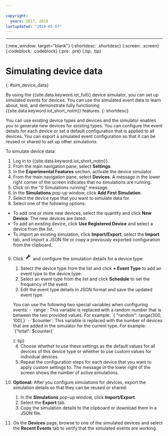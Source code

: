 ```yaml
---

copyright:
  years: 2017, 2018
lastupdated: "2018-05-07"
---
```


---

{:new_window: target="blank"}
{:shortdesc: .shortdesc}
{:screen: .screen}
{:codeblock: .codeblock}
{:pre: .pre}
{:tip: .tip}


# Simulating device data 
{: #sim_device_data}

By using the {{site.data.keyword.iot_full}} device simulator, you can set up simulated events for devices. You can use the simulated event data to learn about, test, and demonstrate fully functioning {{site.data.keyword.iot_short_notm}} features.
{: shortdesc}

You can use existing device types and devices and the simulator enables you to generate new devices for existing types. You can configure the event details for each device or set a default configuration that is applied to all devices. You can export a simulated event configuration so that it can be reused or shared to set up other simulations.

To simulate device data: 

1. Log in to {{site.data.keyword.iot_short_notm}}.
2. From the main navigation pane, select **Settings**.
3. In the **Experimental Features** section, activate the device simulator.
4. From the main navigation pane, select **Devices**. A message in the lower right corner of the screen indicates that no simulations are running.
5. Click on the "0 Simulations running" message.
6. In the **Simulations** pop-up window, click **Add First Simulation**.
7. Select the device type that you want to simulate data for.
8. Select one of the following options:
  - To add one or more new devices, select the quantity and click **New Device**. The new devices are listed.
  - To add an existing device, click **Use Registered Device** and select a device from the list.
  - To import an existing simulation, click **Import/Export**, select the **Import** tab, and import a JSON file or copy a previously exported configuration from the clipboard.
9. Click ![Settings icon](images/settings_icon.png) and configure the simulation details for a device type:
   1. Select the device type from the list and click **+ Event Type** to add an event type to the device type.
   2. Select an event type from the list and click **Schedule** to set the frequency of the event.
   3. Edit the event type details in JSON format and save the updated event type.
   
   <p> You can use the following two special variables when configuring events:  
        - `range`:  This variable is replaced with a random number that is between the two provided values. For example: `{ "random": range(300, 100) }`  
        - `$counter`: This variable is replaced with the number of devices that are added in the simulator for the current type. For example: `{"total": $counter}`</p>
   {: tip}
   
   4. Choose whether to use these settings as the default values for all devices of this device type or whether to use custom values for individual devices. 
   5. Repeat the configuration steps for each device that you want to apply custom settings to. The message in the lower right of the screen shows the number of active simulations.
10. **Optional:** After you configure simulations for devices, export the simulation details so that they can be reused or shared:
    1. In the **Simulations** pop-up window, click **Import/Export**.
    2. Select the **Export** tab.
    3. Copy the simulation details to the clipboard or download them in a JSON file.
11. On the **Devices** page, browse to one of the simulated devices and select the **Recent Events** tab to verify that the simulated events are working.

